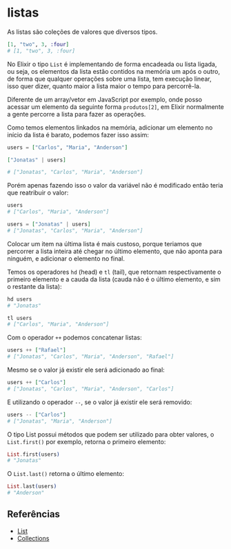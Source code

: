 # listas

As listas são coleções de valores que diversos tipos.

```elixir
[1, "two", 3, :four]
# [1, "two", 3, :four]
```

No Elixir o tipo `List` é implementando de forma encadeada ou lista ligada, ou seja, os elementos da lista estão contidos na memória um após o outro, de forma que qualquer operações sobre uma lista, tem execução linear, isso quer dizer, quanto maior a lista maior o tempo para percorrê-la.

Diferente de um array/vetor em JavaScript por exemplo, onde posso acessar um elemento da seguinte forma `produtos[2]`, em Elixir normalmente a gente percorre a lista para fazer as operações.

Como temos elementos linkados na memória, adicionar um elemento no início da lista é barato, podemos fazer isso assim:

```elixir
users = ["Carlos", "Maria", "Anderson"]

["Jonatas" | users]

# ["Jonatas", "Carlos", "Maria", "Anderson"]
```

Porém apenas fazendo isso o valor da variável não é modificado então teria que reatribuir o valor:

```elixir
users
# ["Carlos", "Maria", "Anderson"]

users = ["Jonatas" | users]
# ["Jonatas", "Carlos", "Maria", "Anderson"]
```

Colocar um item na última lista é mais custoso, porque teriamos que percorrer a lista inteira até chegar no último elemento, que não aponta para ninguém, e adicionar o elemento no final.

Temos os operadores `hd` (head) e `tl` (tail), que retornam respectivamente o primeiro elemento e a cauda da lista (cauda não é o último elemento, e sim o restante da lista):

```elixir
hd users
# "Jonatas"

tl users
# ["Carlos", "Maria", "Anderson"]
```

Com o operador `++` podemos concatenar listas:

```elixir
users ++ ["Rafael"]
# ["Jonatas", "Carlos", "Maria", "Anderson", "Rafael"]
```

Mesmo se o valor já existir ele será adicionado ao final:

```elixir
users ++ ["Carlos"]
# ["Jonatas", "Carlos", "Maria", "Anderson", "Carlos"]
```

E utilizando o operador `--`, se o valor já existir ele será removido:

```elixir
users -- ["Carlos"]
# ["Jonatas", "Maria", "Anderson"]
```

O tipo List possui métodos que podem ser utilizado para obter valores, o `List.first()` por exemplo, retorna o primeiro elemento:

```elixir
List.first(users)
# "Jonatas"
```

O `List.last()` retorna o último elemento:

```elixir
List.last(users)
# "Anderson"
```

## Referências

- [List](https://hexdocs.pm/elixir/1.13.3/List.html)
- [Collections](https://elixirschool.com/pt/lessons/basics/collections/)
